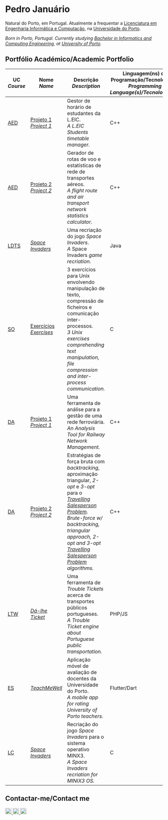 <h1>Pedro Januário</h1>

Natural do Porto, em Portugal. Atualmente a frequentar a <a href="https://sigarra.up.pt/feup/pt/CUR_GERAL.CUR_VIEW?pv_ano_lectivo=2022&pv_origem=CUR&pv_tipo_cur_sigla=L&pv_curso_id=22841">Licenciatura em Engenharia Informática e Computação</a>, na <a href="http://up.pt">Universidade do Porto</a>.

_Born in Porto, Portugal. Currently studying <a href="https://sigarra.up.pt/feup/en/CUR_GERAL.CUR_VIEW?pv_ano_lectivo=2022&pv_origem=CUR&pv_tipo_cur_sigla=L&pv_curso_id=22841">Bachelor in Informatics and Computing Engineering</a>, at <a href="http://up.pt">University of Porto</a>._

<h2>Portfólio Académico/Academic Portfolio</h2>

|UC<br>_Course_|Nome<br>_Name_|Descrição<br>_Description_|Linguagem(ns) de Programação/Tecnologia(s)<br>_Programming Language(s)/Tecnology(ies)_|Nota (/20)<br>_Grade (/20)_|
|------|-----------|---------------------------------------------------------------------------------------------------------------------------------------------------------------|-----------------------|------------|
|[AED](https://sigarra.up.pt/feup/en/UCURR_GERAL.FICHA_UC_VIEW?pv_ocorrencia_id=501673)|[Projeto 1<br>_Project 1_](https://github.com/pedroojanuu/aedproj1)|Gestor de horário de estudantes da L.EIC.<br>_A L.EIC Students timetable manager._|C++|18.83|
|[AED](https://sigarra.up.pt/feup/en/UCURR_GERAL.FICHA_UC_VIEW?pv_ocorrencia_id=501673)|[Projeto 2<br>_Project 2_](https://github.com/pedroojanuu/aedproj2)|Gerador de rotas de voo e estatísticas de rede de transportes aéreos.<br>_A flight route and air transport network statistics calculator._|C++|19.60|
|[LDTS](https://sigarra.up.pt/feup/en/UCURR_GERAL.FICHA_UC_VIEW?pv_ocorrencia_id=501676)|[_Space Invaders_](https://github.com/pedroojanuu/spaceinvaders)|Uma recriação do jogo _Space Invaders_.<br>_A_ Space Invaders _game recriation._|Java|18.10|
|[SO](https://sigarra.up.pt/feup/en/UCURR_GERAL.FICHA_UC_VIEW?pv_ocorrencia_id=501677)|[Exercícios<br>_Exercises_](https://github.com/pedroojanuu/tpso)|3 exercícios para Unix envolvendo manipulação de texto, compressão de ficheiros e comunicação inter-processos.<br>_3 Unix exercises comprehending text manipulation, file compression and inter-process communication._|C|19.00|
|[DA](https://sigarra.up.pt/feup/en/UCURR_GERAL.FICHA_UC_VIEW?pv_ocorrencia_id=501678)|[Projeto 1<br>_Project 1_](https://github.com/pedroojanuu/daproj1)|Uma ferramenta de análise para a gestão de uma rede ferroviária.<br>_An Analysis Tool for Railway Network Management._|C++|16.73|
|[DA](https://sigarra.up.pt/feup/en/UCURR_GERAL.FICHA_UC_VIEW?pv_ocorrencia_id=501678)|[Projeto 2<br>_Project 2_](https://github.com/pedroojanuu/daproj2)|Estratégias de força bruta com _backtracking_, aproximação triangular, _2-opt_ e _3-opt_ para o [_Travelling Salesperson Problem_](https://pt.wikipedia.org/wiki/Problema_do_caixeiro-viajante).<br>_Brute-force w/ backtracking, triangular approach, 2-opt and 3-opt [Travelling Salesperson Problem](https://en.wikipedia.org/wiki/Travelling_salesman_problem) algorithms._|C++|18.35|
|[LTW](https://sigarra.up.pt/feup/en/ucurr_geral.ficha_uc_view?pv_ocorrencia_id=501681)|[_Dá-lhe Ticket_](https://github.com/pedroojanuu/dalheticket)|Uma ferramenta de _Trouble Tickets_ acerca de transportes públicos portugueses.<br>_A Trouble Ticket engine about Portuguese public transportation._|PHP/JS|16.40|
|[ES](https://sigarra.up.pt/feup/en/ucurr_geral.ficha_uc_view?pv_ocorrencia_id=501679)|[_TeachMeWell_](https://github.com/pedroojanuu/teachmewell)|Aplicação móvel de avaliação de docentes da Universidade do Porto.<br>_A mobile app for rating University of Porto teachers._|Flutter/Dart|19.40|
|[LC](https://sigarra.up.pt/feup/en/UCURR_GERAL.FICHA_UC_VIEW?pv_ocorrencia_id=501680)|[_Space Invaders_](https://github.com/pedroojanuu/minixinvaders)|Recriação do jogo _Space Invaders_ para o sistema operativo MINX3.<br>_A Space Invaders recriation for MINIX3 OS._|C|17.45|

<h2>Contactar-me/Contact me</h2>

<a href="mailto:psjvieira@gmail.com">
  <img width=20 title="Email" src="https://upload.wikimedia.org/wikipedia/commons/4/48/Symbol-User-Email-Icon.png"/>
</a>
<a href="mailto:up202108768@up.pt">
  <img width=20 title="Email" src="https://upload.wikimedia.org/wikipedia/commons/4/48/Symbol-User-Email-Icon.png"/>
</a>
<a href="https://linkedin.com/in/pedro-januario-352421266">
  <img width=20 title="Linkedin" src="https://upload.wikimedia.org/wikipedia/commons/c/ca/LinkedIn_logo_initials.png"/>
</a>
